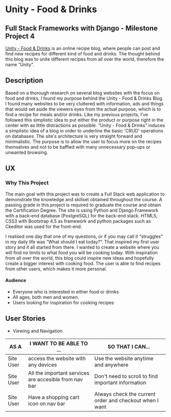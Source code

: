 # Unity - Food & Drinks

## Full Stack Frameworks with Django - Milestone Project 4

[Unity - Food & Drinks](https://unity-food-blog.herokuapp.com/) is an online recipe blog, where people can post and find new recipes for different kind of food and drinks. The thought behind this blog was to unite different recipes from all over the world, therefore the name “Unity”. 

## Description
Based on a thorough research on several blog websites with the focus on food and drinks, I found my purpose behind the Unity - Food & Drinks Blog. I found many websites to be very cluttered with information, ads and things that would set aside the viewers eyes from the actual purpose, which is to find a recipe for meals and/or drinks. Like my previous projects, I’ve followed this simplistic idea to put either the product or purpose right in the center with as little distractions as possible. “Unity - Food & Drinks” induces a simplistic idea of a blog in order to underline the basic 'CRUD' operations on databases. 
The site's architecture is very straight forward and minimalistic. The purpose is to allow the user to focus more on the recipes themselves and not to be baffled with many unnecessary pop-ups or unwanted browsing. 

## UX
### Why This Project
The main goal with this project was to create a Full Stack web application to demonstrate the knowledge and skillset obtained throughout the course. 
A passing grade in this project is required to graduate the course and obtain the Certification Degree. 
The site is using Python and Django Framework with a back-end database (PostgreSQL) for the back-end stack.
HTML5, CSS3 with Bootstrap 4.5 as framework and python packages such as Ckeditor was used for the front-end.

I realised one day that one of my questions, or if you may call it “struggles” in my daily life was “What should I eat today?”. That inspired my first user story and it all started from there. I wanted to create a website where you will find no limits to what food you will be cooking today. With inspiration from all over the world, this blog could inspire new ideas and hopefully create a bigger interest with cooking food. The user is able to find recipes from other users, which makes it more personal. 

#### Audience
- Everyone who is interested in either food or drinks
- All ages, both men and women.
- Users looking for inspiration for cooking recipes

## User Stories
- Viewing and Navigation

| AS A     | I WANT TO BE ABLE TO ... | SO THAT I CAN... |
| ----------- | ----------- | ----------- |
| Site User | access the website with any devices | Use the website anytime and anywhere |
| Site User | All the important services are accesible from nav bar| Don't need to scroll to find important information |
| Site User | Have a shopping cart icon on nav bar | Always check the current order and checkout when I want |
